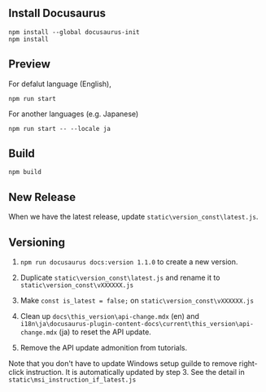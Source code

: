 ## Install Docusaurus

```
npm install --global docusaurus-init
npm install
```

## Preview

For defalut language (English),

```
npm run start
```

For another languages (e.g. Japanese)

```
npm run start -- --locale ja
```

## Build

```
npm build
```

## New Release

When we have the latest release, update `static\version_const\latest.js`.

## Versioning

1. `npm run docusaurus docs:version 1.1.0` to create a new version.

2. Duplicate `static\version_const\latest.js` and rename it to `static\version_const\vXXXXXX.js`

3. Make `const is_latest = false;` on `static\version_const\vXXXXXX.js`

4. Clean up `docs\this_version\api-change.mdx` (en) and `i18n\ja\docusaurus-plugin-content-docs\current\this_version\api-change.mdx` (ja) to reset the API update.

5. Remove the API update admonition from tutorials.

Note that you don't have to update Windows setup guilde to remove right-click instruction. It is automatically updated by step 3. See the detail in `static\msi_instruction_if_latest.js`